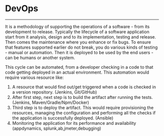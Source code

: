# DevOps
---

It is a methodology of supporting the operations of a software - from its development to release. Typically the lifecycle of a software application start from it analysis, design and to its implementation, testing and release. Then comes the maintenance where you enhance or fix bugs. To ensure that features supported earlier do not break, you do various kinds of testing -  manual or automation. Then it is deployed to be used by the end users - can be humans or another system.

This cycle can be automated, from a developer checking in a code to that code getting deployed in an actual environment. This automation would require various resource like:
1. A resource that would find out/get triggered when a code is checked in a version repository. (Jenkins, Git/GitHub)
2. After first step, next step is to build the artifact after running the tests. (Jenkins, Maven/Gradle/Npm/Docker)
3. Third step is to deploy the artifact. This would require provisioning the resources, managing the configuration and performing all the checks if the application is successfully deployed. (Ansible)
4. Monitoring the application for its performance and availability (appdynamics, splunk,ab,jmeter,debugging)
